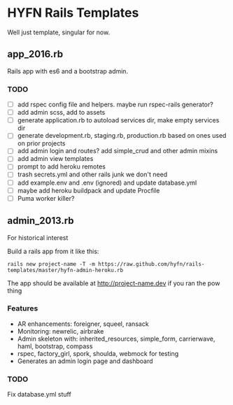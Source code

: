 # HYFN Rails Templates

Well just template, singular for now.

## app_2016.rb

Rails app with es6 and a bootstrap admin.

### TODO

- [ ] add rspec config file and helpers. maybe run rspec-rails generator?
- [ ] add admin scss, add to assets
- [ ] generate application.rb to autoload services dir, make empty services dir
- [ ] generate development.rb, staging.rb, production.rb based on ones used on prior projects
- [ ] add admin login and routes? add simple_crud and other admin mixins
- [ ] add admin view templates
- [ ] prompt to add heroku remotes
- [ ] trash secrets.yml and other rails junk we don't need
- [ ] add example.env and .env (ignored) and update database.yml
- [ ] maybe add heroku buildpack and update Procfile
- [ ] Puma worker killer?

## admin_2013.rb

For historical interest

Build a rails app from it like this:

`rails new project-name -T -m https://raw.github.com/hyfn/rails-templates/master/hyfn-admin-heroku.rb`

The app should be available at http://project-name.dev if you ran the pow thing

### Features

- AR enhancements: foreigner, squeel, ransack
- Monitoring: newrelic, airbrake
- Admin skeleton with: inherited_resources, simple_form, carrierwave, haml, bootstrap, compass
- rspec, factory_girl, spork, shoulda, webmock for testing
- Generates an admin login page and dashboard


### TODO

Fix database.yml stuff
